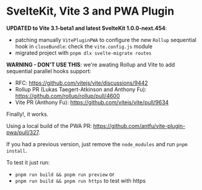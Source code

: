 # SvelteKit, Vite 3 and PWA Plugin

**UPDATED to Vite 3.1-beta1 and latest SvelteKit 1.0.0-next.454**:
- patching manually `VitePluginPWA` to configure the new `Rollup` sequential hook in `closeBundle`: check the `vite.config.js` module
- migrated project with `pnpm dlx svelte-migrate routes`

**WARNING - DON'T USE THIS**: we're awating Rollup and Vite to add sequential parallel hooks support:
- RFC: https://github.com/vitejs/vite/discussions/9442
- Rollup PR (Lukas Taegert-Atkinson and Anthony Fu): https://github.com/rollup/rollup/pull/4600
- Vite PR (Anthony Fu): https://github.com/vitejs/vite/pull/9634

Finally!, it works.

Using a local build of the PWA PR: https://github.com/antfu/vite-plugin-pwa/pull/327.

If you had a previous version, just remove the `node_modules` and run `pnpm install`.

To test it just run:
- `pnpm run build && pnpm run preview` or
- `pnpm run build && pnpm run https` to test with https
